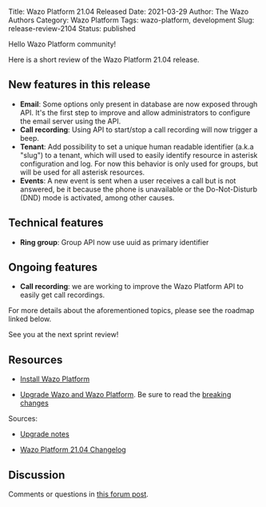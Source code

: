 Title: Wazo Platform 21.04 Released
Date: 2021-03-29
Author: The Wazo Authors
Category: Wazo Platform
Tags: wazo-platform, development
Slug: release-review-2104
Status: published

Hello Wazo Platform community!

Here is a short review of the Wazo Platform 21.04 release.

## New features in this release

* **Email**: Some options only present in database are now exposed through API. It's the first step
  to improve and allow administrators to configure the email server using the API.
* **Call recording**: Using API to start/stop a call recording will now trigger a beep.
* **Tenant**: Add possibility to set a unique human readable identifier (a.k.a "slug") to a
  tenant, which will used to easily identify resource in asterisk configuration and log. For now
  this behavior is only used for groups, but will be used for all asterisk resources.
* **Events**: A new event is sent when a user receives a call but is not
  answered, be it because the phone is unavailable or the Do-Not-Disturb (DND) mode is activated, 
  among other causes.

## Technical features

* **Ring group**: Group API now use uuid as primary identifier

## Ongoing features

* **Call recording**: we are working to improve the Wazo Platform API to easily get call recordings.

For more details about the aforementioned topics, please see the roadmap linked below.

See you at the next sprint review!

## Resources

* [Install Wazo Platform](/use-cases)

* [Upgrade Wazo and Wazo Platform](/uc-doc/upgrade/). Be sure to read the [breaking changes](/uc-doc/upgrade/upgrade_notes#21-04)

Sources:

* [Upgrade notes](/uc-doc/upgrade/upgrade_notes#21-04)

* [Wazo Platform 21.04 Changelog](https://wazo-dev.atlassian.net/issues/?jql=project%3DWAZO%20AND%20fixVersion%3D21.04)

## Discussion

Comments or questions in [this forum post](https://wazo-platform.discourse.group/t/blog-wazo-platform-21-04-released).
